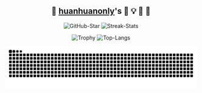 <div align="center">

👋 [huanhuanonly](https://codeforces.com/profile/huanhuanonly)'s :thought_balloon: :bulb: :balloon: 🤔
---

![GitHub-Star](https://github-readme-stats.vercel.app/api?username=huanhuanonly&show_icons=true&theme=tokyonight)
![Streak-Stats](https://streak-stats.demolab.com?user=huanhuanonly&theme=tokyonight)

![Trophy](https://github-profile-trophy.vercel.app/?username=huanhuanonly&column=4&margin-w=20&margin-h=65&theme=tokyonight)
![Top-Langs](https://github-readme-stats.vercel.app/api/top-langs/?username=huanhuanonly&theme=tokyonight&hide=javascript,html)

<picture>
  <source media="(prefers-color-scheme: dark)" srcset="https://raw.githubusercontent.com/huanhuanonly/huanhuanonly/output/github-contribution-grid-snake-dark.svg">
  <source media="(prefers-color-scheme: light)" srcset="https://raw.githubusercontent.com/huanhuanonly/huanhuanonly/output/github-contribution-grid-snake.svg">
  <img alt="github contribution grid snake animation" src="https://raw.githubusercontent.com/huanhuanonly/huanhuanonly/output/github-contribution-grid-snake.svg">
</picture>

</div>

<!--
**huanhuanonly/huanhuanonly** is a ✨ _special_ ✨ repository because its `README.md` (this file) appears on your GitHub profile.

Here are some ideas to get you started:

- 🔭 I’m currently working on ...
- 🌱 I’m currently learning ...
- 👯 I’m looking to collaborate on ...
- 🤔 I’m looking for help with ...
- 💬 Ask me about ...
- 📫 How to reach me: ...
- 😄 Pronouns: ...
- ⚡ Fun fact: ...
-->
